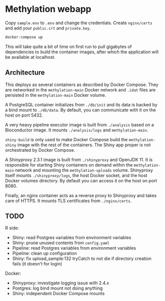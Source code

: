 # Methylation webapp

Copy `sample.env` to `.env` and change the credentials.
Create `nginx/certs` and add your `public.crt` and `private.key`.

```bash
docker-compose up
```
This will take quite a bit of time on first run to pull gigabytes of dependencies to build the
container images, after which the application will be available at localhost.

## Architecture
This deploys as several containers as described by Docker Compose. They are networked in the `methylation-main` Docker network and `.idat` files are persisted in the `methylation-main` Docker volume.

A PostgreSQL container initializes from `./db/init` and its data is backed by a bind mount to `./db/data`. By default, you can communicate with it on the host on port 5432.

A very heavy pipeline executor image is built from `./analysis` based on a Bioconductor image. It mounts `./analysis/logs` and `methylation-main`.

`shiny-build` is only used to make Docker Compose build the `methylation-shiny` image with the rest of the containers. The Shiny app proper is not orchestrated by Docker Compose.

A Shinyproxy 2.3.1 image is built from `./shinyproxy` and OpenJDK 11. It is responsible for starting Shiny containers on demand within the `methylation-main` network and mounting the `methylation-uploads` volume. Shinyproxy itself mounts `./shinyproxy/logs`, the host Docker socket, and the host Docker volumes directory. By default you can access it on the host on port 8080.

Finally, an nginx container acts as a reverse proxy to Shinyproxy and takes care of HTTPS. It mounts TLS certificates from `./nginx/certs`.

## TODO
R side:
- Shiny: read Postgres variables from environment variables
- Shiny: prune unused contents from `config.yaml`
- Pipeline: read Postgres variables from environment variables
- Pipeline: clean up configuration
- Shiny: fix upload_sample:132 tryCatch to not die if directory creation fails (it doesn't for login)

Docker:
- Shinyproxy: investigate logging issue with 2.4.x
- Postgres: log bind mount not doing anything
- Shiny: independent Docker Compose mounts
